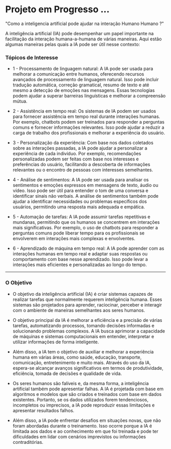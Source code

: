# Projeto em Progresso ...

"Como a inteligencia artificial pode ajudar na interação Humano Humano ?"

A inteligência artificial (IA) pode desempenhar um papel importante na facilitação da interação humana-a-humana de várias maneiras. Aqui estão algumas maneiras pelas quais a IA pode ser útil nesse contexto:

<h3>Tópicos de Interesse</h3>

- 1 - Processamento de linguagem natural: A IA pode ser usada para melhorar a comunicação entre humanos, oferecendo recursos avançados de processamento de linguagem natural. Isso pode incluir tradução automática, correção gramatical, resumo de texto e até mesmo a detecção de emoções nas mensagens. Essas tecnologias podem ajudar a superar barreiras linguísticas e melhorar a compreensão mútua.

- 2 - Assistência em tempo real: Os sistemas de IA podem ser usados para fornecer assistência em tempo real durante interações humanas. Por exemplo, chatbots podem ser treinados para responder a perguntas comuns e fornecer informações relevantes. Isso pode ajudar a reduzir a carga de trabalho dos profissionais e melhorar a experiência do usuário.

- 3 - Personalização da experiência: Com base nos dados coletados sobre as interações passadas, a IA pode ajudar a personalizar a experiência de cada indivíduo. Por exemplo, recomendações personalizadas podem ser feitas com base nos interesses e preferências do usuário, facilitando a descoberta de informações relevantes ou o encontro de pessoas com interesses semelhantes.

- 4 - Análise de sentimentos: A IA pode ser usada para analisar os sentimentos e emoções expressos em mensagens de texto, áudio ou vídeo. Isso pode ser útil para entender o tom de uma conversa e identificar sinais não verbais. A análise de sentimentos também pode ajudar a identificar necessidades ou problemas específicos dos usuários, permitindo uma resposta mais adequada e empática.

- 5 - Automação de tarefas: A IA pode assumir tarefas repetitivas e mundanas, permitindo que os humanos se concentrem em interações mais significativas. Por exemplo, o uso de chatbots para responder a perguntas comuns pode liberar tempo para os profissionais se envolverem em interações mais complexas e envolventes.

- 6 - Aprendizado de máquina em tempo real: A IA pode aprender com as interações humanas em tempo real e adaptar suas respostas ou comportamento com base nesse aprendizado. Isso pode levar a interações mais eficientes e personalizadas ao longo do tempo.

---

<h3>O Objetivo</h3>

- O objetivo da inteligência artificial (IA) é criar sistemas capazes de realizar tarefas que normalmente requerem inteligência humana. Esses sistemas são projetados para aprender, raciocinar, perceber e interagir com o ambiente de maneiras semelhantes aos seres humanos.

- O objetivo principal da IA é melhorar a eficiência e a precisão de várias tarefas, automatizando processos, tomando decisões informadas e solucionando problemas complexos. A IA busca aprimorar a capacidade de máquinas e sistemas computacionais em entender, interpretar e utilizar informações de forma inteligente.

- Além disso, a IA tem o objetivo de auxiliar e melhorar a experiência humana em várias áreas, como saúde, educação, transporte, comunicação, entretenimento e muito mais. Através do uso da IA, espera-se alcançar avanços significativos em termos de produtividade, eficiência, tomada de decisões e qualidade de vida.

- Os seres humanos são falíveis e, da mesma forma, a inteligência artificial também pode apresentar falhas. A IA é projetada com base em algoritmos e modelos que são criados e treinados com base em dados existentes. Portanto, se os dados utilizados forem tendenciosos, incompletos ou imprecisos, a IA pode reproduzir essas limitações e apresentar resultados falhos.

- Além disso, a IA pode enfrentar desafios em situações novas, que não foram abordadas durante o treinamento. Isso ocorre porque a IA é limitada aos dados e ao conhecimento em que foi treinada e pode ter dificuldades em lidar com cenários imprevistos ou informações contraditórias.
